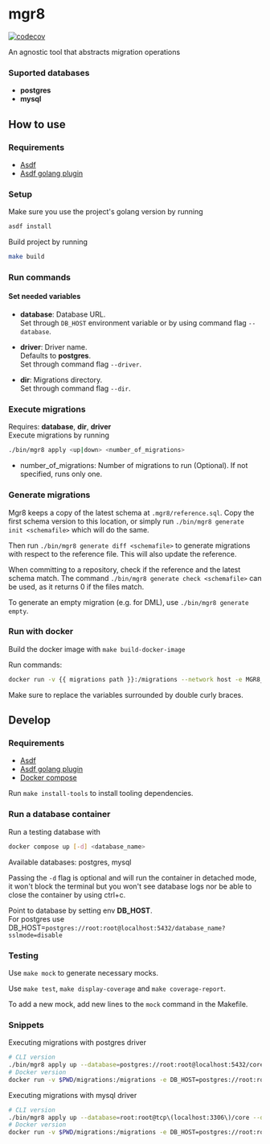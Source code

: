 # mgr8

[![codecov](https://codecov.io/gh/kenji-yamane/mgr8/branch/master/graph/badge.svg?token=WUJ54P2TQQ)](https://codecov.io/gh/kenji-yamane/mgr8)

An agnostic tool that abstracts migration operations

### Suported databases
- **postgres**
- **mysql**

## How to use

### Requirements

- [Asdf](https://asdf-vm.com/guide/getting-started.html)
- [Asdf golang plugin](https://github.com/kennyp/asdf-golang)

### Setup

Make sure you use the project's golang version by running
```bash
asdf install
```

Build project by running
```bash
make build
```

### Run commands

#### Set needed variables

- **database**: Database URL. <br/>
Set through `DB_HOST` environment variable or by using command flag `--database`.

- **driver**: Driver name. <br/>
Defaults to **postgres**. <br/>
Set through command flag `--driver`.

- **dir**: Migrations directory. <br/>
Set through command flag `--dir`.
### Execute migrations

Requires: **database**, **dir**, **driver** <br/>
Execute migrations by running
```bash
./bin/mgr8 apply <up|down> <number_of_migrations>
```
- number_of_migrations: Number of migrations to run (Optional). If not specified, runs only one.

### Generate migrations

Mgr8 keeps a copy of the latest schema at `.mgr8/reference.sql`. Copy the first schema version to this location, or simply run `./bin/mgr8 generate init <schemafile>` which will do the same.

Then run `./bin/mgr8 generate diff <schemafile>` to generate migrations with respect to the reference file. This will also update the reference.

When committing to a repository, check if the reference and the latest schema match. The command `./bin/mgr8 generate check <schemafile>` can be used, as it returns 0 if the files match.

To generate an empty migration (e.g. for DML), use `./bin/mgr8 generate empty`.

### Run with docker

Build the docker image with `make build-docker-image`

Run commands:
```bash
docker run -v {{ migrations path }}:/migrations --network host -e MGR8_USERNAME={{ logs username }} -e DB_HOST={{ database connection string }} mgr8 <command>
```
Make sure to replace the variables surrounded by double curly braces.

## Develop

### Requirements
- [Asdf](https://asdf-vm.com/guide/getting-started.html)
- [Asdf golang plugin](https://github.com/kennyp/asdf-golang)
- [Docker compose](https://docs.docker.com/compose/install/)

Run `make install-tools` to install tooling dependencies.

### Run a database container

Run a testing database with
```bash
docker compose up [-d] <database_name> 
```
Available databases: postgres, mysql

Passing the `-d` flag is optional and will run the container in detached mode, it won't block the terminal but you won't see database logs nor be able to close the container by using ctrl+c.

Point to database by setting env **DB_HOST**.
<br/>
For postgres use DB_HOST=`postgres://root:root@localhost:5432/database_name?sslmode=disable`

### Testing

Use `make mock` to generate necessary mocks.

Use `make test`, `make display-coverage` and `make coverage-report`.

To add a new mock, add new lines to the `mock` command in the Makefile.

### Snippets

Executing migrations with postgres driver
```bash
# CLI version
./bin/mgr8 apply up --database=postgres://root:root@localhost:5432/core?sslmode=disable --dir=./migrations
# Docker version
docker run -v $PWD/migrations:/migrations -e DB_HOST=postgres://root:root@localhost:5432/core?sslmode=disable --network host -e MGR8_USERNAME=username mgr8 apply up
```

Executing migrations with mysql driver
```bash
# CLI version
./bin/mgr8 apply up --database=root:root@tcp\(localhost:3306\)/core --dir=./migrations --driver=mysql
# Docker version
docker run -v $PWD/migrations:/migrations -e DB_HOST=postgres://root:root@localhost:5432/core?sslmode=disable --network host -e MGR8_USERNAME=username mgr8 apply up --driver=mysql
```


